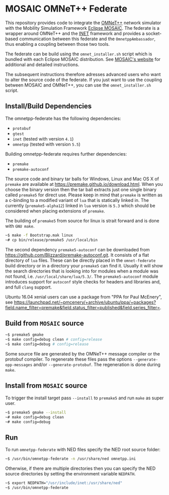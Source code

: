 # MOSAIC OMNeT++ Federate

This repository provides code to integrate the [OMNeT++](https://omnetpp.org/) network simulator with the Mobility Simulation Framework [Eclipse MOSAIC](https://github.com/eclipse/mosaic). The federate is a wrapper around OMNeT++ and the [INET](https://inet.omnetpp.org/) framework and provides a socket-based communication between this federate and the `OmnetppAmbassador`, thus enabling a coupling between those two tools.

The federate can be build using the `omnet_installer.sh` script which is bundled with each Eclipse MOSAIC distribution. See [MOSAIC's website](https://www.eclipse.org/mosaic/docs/simulators/network_simulator_omnetpp/) for additional and detailed instructions.

The subsequent instructions therefore adresses advanced users who want to alter the source code of the federate. If you just want to use the coupling between MOSAIC and OMNeT++, you can use the `omnet_installer.sh` script.

## Install/Build Dependencies

The omnetpp-federate has the following dependencies:

* `protobuf`
* `gtest`
* `inet` (tested with version `4.1`)
* `omnetpp` (tested with version `5.5`)

Building omnetpp-federate requires further dependencies:

* `premake` 
* `premake-autoconf`

The source code and binary tar balls for Windows, Linux and Mac OS X of ```premake``` are available at https://premake.github.io/download.html.
When you choose the binary version then the tar ball extracts just one single binary called ```premake5``` for direct use. Please keep in mind that ```premake``` is
written as a c-binding to a modified variant of ```lua``` that is statically linked in. The currently (```premake5-alpha12```) linked in ```lua``` version is ```5.3``` which should be considered when placing extensions of ```premake```.

The building of ```premake5``` from source for linux is strait forward and is done with ```GNU make```.

```bash
~$ make -f Bootstrap.mak linux
~# cp bin/release/premake5 /usr/local/bin
```

The second dependency ```premake5-autoconf``` can be downloaded from https://github.com/Blizzard/premake-autoconf.git.
It consists of a flat directory of ```lua``` files. These can be directly placed in the ```omnet-federate``` build directory or
in a directory your ```premake5``` can find it. Usually it will show the search directories that is looking into for modules when a module was not found, i.e. ```/usr/local/share/lua/5.3/```. The ```premake5-autoconf``` module introduces support for ```autoconf``` style checks for headers and libraries and, and full ```clang``` support.

Ubuntu 16.04 xenial users can use a package from "PPA for Paul McEnery", see https://launchpad.net/~pmcenery/+archive/ubuntu/ppa/+packages?field.name_filter=premake&field.status_filter=published&field.series_filter=.


## Build from ```MOSAIC``` source

```bash
~$ premake5 gmake
~$ make config=debug clean # config=release
~$ make config=debug # config=release
```

Some source file are generated by the OMNeT++ message compiler or the protobuf compiler. To regenerate these files
pass the options ```--generate-opp-messages``` and/or ```--generate-protobuf```. The regeneration is done during ```make```.

## Install from ```MOSAIC``` source

To trigger the install target pass ```--install``` to ```premake5``` and run ```make``` as super user.

```bash
~$ premake5 gmake --install
~# make config=debug clean
~# make config=debug
```

## Run

To run ```omnetpp-federate``` with NED files specify the NED root source folder:

```bash
~$ /usr/bin/omnetpp-federate -n /usr/share/ned omnetpp.ini
```

Otherwise, if there are multiple directories then you can specify the NED source directories by setting the environment variable ```NEDPATH```.

```bash
~$ export NEDPATH="/usr/include/inet:/usr/share/ned"
~$ /usr/bin/omnetpp-federate
```
